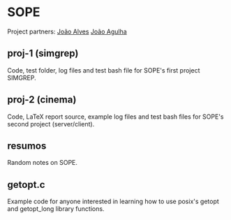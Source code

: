 # SOPE

Project partners:
[João Alves](github.com/xjoaoalvesx)
[João Agulha](github.com/joaoagulha)

## proj-1 (simgrep)

Code, test folder, log files and test bash file for SOPE's first project SIMGREP.

## proj-2 (cinema)

Code, LaTeX report source, example log files and test bash files for SOPE's second project (server/client).

## resumos

Random notes on SOPE.

## getopt.c

Example code for anyone interested in learning how to use posix's getopt and getopt_long library functions.

